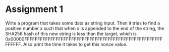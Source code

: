 # Assignment 1 
Write a program that takes some data as string input. Then it tries to find a positive number x such that when x is appended to the end of the string, the SHA256 hash of this new string is less than the target, which is 0x00000FFFFFFFFFFFFFFFFFFFFFFFFFFFFFFFFFFFFFFFFFFFFFFFFFFFFFFFFFFF.
Also print the time it takes to get this nonce value. 
